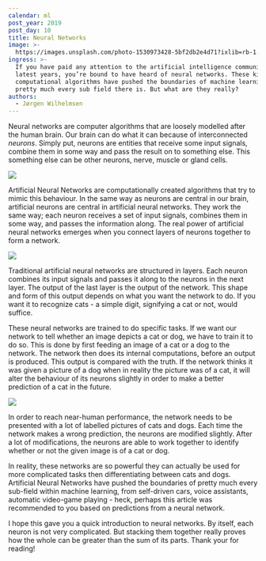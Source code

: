```yaml
---
calendar: ml
post_year: 2019
post_day: 10
title: Neural Networks
image: >-
  https://images.unsplash.com/photo-1530973428-5bf2db2e4d71?ixlib=rb-1.2.1&ixid=eyJhcHBfaWQiOjEyMDd9&auto=format&fit=crop&w=2250&q=80
ingress: >-
  If you have paid any attention to the artificial intelligence community the
  latest years, you’re bound to have heard of neural networks. These kinds of
  computational algorithms have pushed the boundaries of machine learning in
  pretty much every sub field there is. But what are they really?
authors:
  - Jørgen Wilhelmsen
---
```

Neural networks are computer algorithms that are loosely modelled after the human brain. Our brain can do what it can because of interconnected _neurons_. Simply put, neurons are entities that receive some input signals, combine them in some way and pass the result on to something else. This something else can be other neurons, nerve, muscle or gland cells.

![](/assets/ml_10_pic1.png)



Artificial Neural Networks are computationally created algorithms that try to mimic this behaviour. In the same way as neurons are central in our brain, artificial neurons are central in artificial neural networks. They work the same way; each neuron receives a set of input signals, combines them in some way, and passes the information along. The real power of artificial neural networks emerges when you connect layers of neurons together to form a network.

![](/assets/ml_10_pic2.png)



Traditional artificial neural networks are structured in layers. Each neuron combines its input signals and passes it along to the neurons in the next layer. The output of the last layer is the output of the network. This shape and form of this output depends on what you want the network to do. If you want it to recognize cats - a simple digit, signifying a cat or not, would suffice. 



These neural networks are trained to do specific tasks. If we want our network to tell whether an image depicts a cat or dog, we have to train it to do so. This is done by first feeding an image of a cat or a dog to the network. The network then does its internal computations, before an output is produced. This output is compared with the truth. If the network thinks it was given a picture of a dog when in reality the picture was of a cat, it will alter the behaviour of its neurons slightly in order to make a better prediction of a cat in the future. 

![](/assets/ml_10_pic4.gif)


In order to reach near-human performance, the network needs to be presented with a lot of labelled pictures of cats and dogs. Each time the network makes a wrong prediction, the neurons are modified slightly. After a lot of modifications, the neurons are able to work together to identify whether or not the given image is of a cat or dog. 



In reality, these networks are so powerful they can actually be used for more complicated tasks then differentiating between cats and dogs. Artificial Neural Networks have pushed the boundaries of pretty much every sub-field within machine learning, from self-driven cars, voice assistants, automatic video-game playing - heck, perhaps this article was recommended to you based on predictions from a neural network. 



I hope this gave you a quick introduction to neural networks. By itself, each neuron is not very complicated. But stacking them together really proves how the whole can be greater than the sum of its parts. Thank your for reading!
